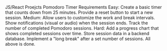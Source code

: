 JS/React Proejcts
  Pomodoro Timer Requirements
Easy:
Create a basic timer that counts down from 25 minutes.
Provide a reset button to start a new session.
Medium:
Allow users to customize the work and break intervals.
Show notifications (visual or audio) when the session ends.
Track the number of completed Pomodoro sessions.
Hard:
Add a progress chart that shows completed sessions over time.
Store session data in a backend database.
Implement a "long break" after a set number of sessions.
 All above is done.
